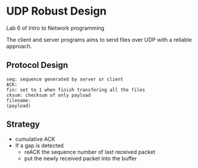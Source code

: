 # UDP Robust Design

Lab 6 of Intro to Network programming

The client and server programs aims to send files over UDP with a reliable approach.

## Protocol Design
```
seq: sequence generated by server or client
ACK: 
fin: set to 1 when finish transfering all the files
cksum: checksum of only payload
filename:
(payload)
```

## Strategy
- cumulative ACK
- If a gap is detected
    - reACK the sequence number of last received packet
    - put the newly received packet into the buffer